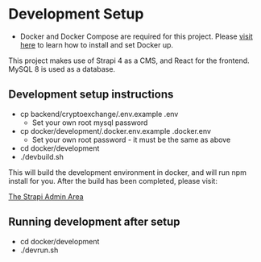 # Development Setup

* Docker and Docker Compose are required for this project. Please [visit here](https://www.theserverside.com/blog/Coffee-Talk-Java-News-Stories-and-Opinions/How-to-install-Docker-and-docker-compose-on-Ubuntu) to learn how to install and set Docker up. 

This project makes use of Strapi 4 as a CMS, and React for the frontend. MySQL 8 is used as a database.

## Development setup instructions

- cp backend/cryptoexchange/.env.example .env
    - Set your own root mysql password
- cp docker/development/.docker.env.example .docker.env
    - Set your own root password - it must be the same as above
- cd docker/development
- ./devbuild.sh

This will build the development environment in docker, and will run npm install for you. After the build has been completed, please visit:

[The Strapi Admin Area](http://localhost:1337/admin) 

## Running development after setup

- cd docker/development
- ./devrun.sh